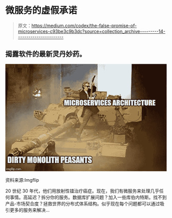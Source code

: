 # 微服务的虚假承诺

> 原文：<https://medium.com/codex/the-false-promise-of-microservices-c93be3c9b3dc?source=collection_archive---------14----------------------->

## 揭露软件的最新灵丹妙药。

![](img/2992ad7a21361aea3c6bcdc080f29e4e.png)

资料来源:Imgflip

20 世纪 30 年代，他们用放射性镭治疗癌症。现在，我们有微服务来处理几乎任何事情。高延迟？拆分你的服务。数据库扩展问题？加入一些库伯内特斯。找不到产品-市场契合度？拯救世界的分布式体系结构。似乎现在每个问题都可以通过吸引更多的服务来解决…